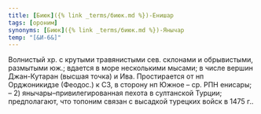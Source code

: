```yaml
---
title: [Биюк]({% link _terms/биюк.md %})-Енишар
tags: [ороним]
synonyms: [Биюк]({% link _terms/биюк.md %})-Янычар
temp: "[&И-6&]"
---
```


Волнистый хр. с крутыми травянистыми сев. склонами и обрывистыми, размытыми юж.;
вдается в море несколькими мысами; в числе вершин Джан-Кутаран (высшая точка) и
Ива. Простирается от нп Орджоникидзе (Феодос.) к СЗ, в сторону нп Южное – ср.
РПН енисары; – 2) янычары–привилегированная пехота в султанской Турции;
предполагают, что топоним связан с высадкой турецких войск в 1475 г..
